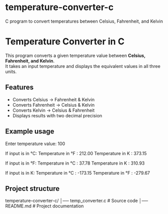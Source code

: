 # temperature-converter-c
C program to convert temperatures between Celsius, Fahrenheit, and Kelvin

# Temperature Converter in C

This program converts a given temperature value between **Celsius, Fahrenheit, and Kelvin**.  
It takes an input temperature and displays the equivalent values in all three units.

## Features
- Converts Celsius → Fahrenheit & Kelvin
- Converts Fahrenheit → Celsius & Kelvin
- Converts Kelvin → Celsius & Fahrenheit
- Displays results with two decimal precision

## Example usage

Enter temperature value: 100

If input is in °C:
Temperature in °F : 212.00
Temperature in K : 373.15

If input is in °F:
Temperature in °C : 37.78
Temperature in K : 310.93

If input is in K:
Temperature in °C : -173.15
Temperature in °F : -279.67

## Project structure
temperature-converter-c/
│── temp_converter.c # Source code
│── README.md # Project documentation
